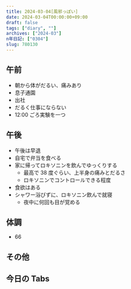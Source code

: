 ```yaml
---
title: 2024-03-04[風邪っぽい]
date: 2024-03-04T00:00:00+09:00
draft: false
tags: ["diary", ""]
archives: ["2024-03"]
n年日記: ["0304"]
slug: 780130
---
```


## 午前

- 朝から体がだるい、痛みあり
- 息子通園
- 出社
- だるく仕事にならない
- 12:00 ごろ実験を一つ

## 午後

- 午後は早退
- 自宅で弁当を食べる
- 家に帰ってロキソニンを飲んでゆっくりする
  - 最高で 38 度ぐらい、上半身の痛みとだるさ
  - ロキソニンでコントロールできる程度
- 食欲はある
- シャワー浴びずに、ロキソニン飲んで就寝
  - 夜中に何回も目が覚める

## 体調

- 66

## その他

## 今日の Tabs
